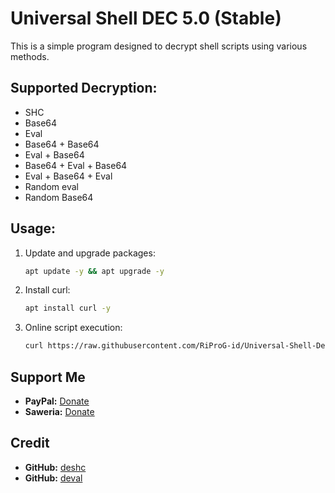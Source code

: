 # Universal Shell DEC 5.0 (Stable)

This is a simple program designed to decrypt shell scripts using various methods.

## Supported Decryption:

- SHC
- Base64
- Eval
- Base64 + Base64
- Eval + Base64
- Base64 + Eval + Base64
- Eval + Base64 + Eval
- Random eval
- Random Base64

## Usage:

1. Update and upgrade packages:
   
   ```sh
   apt update -y && apt upgrade -y
   ```

2. Install curl:
   
   ```sh
   apt install curl -y
   ```
3. Online script execution:
   
   ```sh
   curl https://raw.githubusercontent.com/RiProG-id/Universal-Shell-Dec/main/run.sh > run.sh; bash run.sh; rm run.sh
   ```

## Support Me

- **PayPal:** [Donate](https://paypal.me/RiProG?country.x=ID&locale.x=id_ID)
- **Saweria:** [Donate](https://saweria.co/RiProG)


## Credit

- **GitHub:** [deshc](https://github.com/kawaii-ghost/deshc)
- **GitHub:** [deval](https://github.com/kawaii-ghost/deshc)

